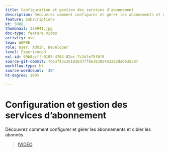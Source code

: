 ```yaml
---
title: Configuration et gestion des services d’abonnement
description: Découvrez comment configurer et gérer les abonnements et cibler les abonnés.
feature: Subscriptions
kt: 5088
thumbnail: 329941.jpg
doc-type: feature video
activity: use
team: WWFRE
role: User, Admin, Developer
level: Experienced
exl-id: 99b8acff-0105-4764-82ec-7c2dfe75f0f9
source-git-commit: 7d63f43c26182bd7ffb618392463283da0b3d307
workflow-type: ht
source-wordcount: '30'
ht-degree: 100%

---
```


# Configuration et gestion des services d’abonnement

Découvrez comment configurer et gérer les abonnements et cibler les abonnés.

>[!VIDEO](https://video.tv.adobe.com/v/329941?quality=12)
